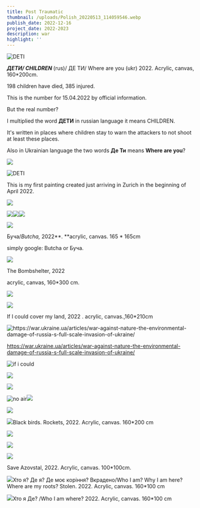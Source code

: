 ```yaml
---
title: Post Traumatic
thumbnail: /uploads/Polish_20220513_114059546.webp
publish_date: 2022-12-16
project_date: 2022-2023
description: war
highlight: ''
---
```

![DETI](/uploads/Polish_20220415_165433856.webp)

**_ДЕТИ/ CHILDREN&#32;_**(rus)/ ДЕ ТИ/ Where are you (ukr) 2022. Acrylic, canvas, 160\*200cm.

198 children have died, 385 injured.

This is the number for 15.04.2022 by official information.

But the real number? 

I multiplied the word **ДЕТИ** in russian language it means CHILDREN.

It's written  in  places where children stay to warn the attackers to not shoot at least these places.

Also in Ukrainian language the two words **Де Ти** means **Where are you**?

![](/uploads/Polish_20220415_165605118.webp)

![DETI](/uploads/Polish_20220415_165853480.webp)

This is my first painting created just arriving in Zurich in the beginning of April 2022.

![](/uploads/Polish_20220415_165928976.webp)

![](/uploads/Polish_20220415_170023700.webp)![](/uploads/Polish_20220415_165943713.webp)![](/uploads/Polish_20220415_170000562.webp)

![](/uploads/Polish_20220513_114059546.webp)

Буча/_Butcha,_ 2022**.&#32;**acrylic, canvas. 165 \* 165cm

simply google: Butcha or Буча.

![](/uploads/Polish_20220720_160334343.webp)

The Bombshelter, 2022

acrylic, canvas, 160\*300 cm.

![](/uploads/Polish_20220720_162519832.webp)

![](/uploads/Polish_20220921_134807131.webp)

If I could cover my land, 2022 . acrylic, canvas.,160\*210cm

![](/uploads/slavyansk.webp "https://war.ukraine.ua/articles/war-against-nature-the-environmental-damage-of-russia-s-full-scale-invasion-of-ukraine/")

https://war.ukraine.ua/articles/war-against-nature-the-environmental-damage-of-russia-s-full-scale-invasion-of-ukraine/

![if i could](/uploads/Polish_20220921_135937151.webp)

![](/uploads/Polish_20220921_145015922.webp)

![](/uploads/Polish_20220921_141430489.webp)

![no air](/uploads/Polish_20220906_144208902.webp)![](/uploads/Polish_20220906_144635675.webp)

![](/uploads/cant%20breathe%20me.webp)

![](/uploads/Polish_20221010_180832963.webp)Black birds. Rockets, 2022. Acrylic, canvas. 160\*200 cm

![](/uploads/Polish_20221010_180925008.webp)

![](/uploads/black%20birds%20me.webp)

![](/uploads/Polish_20220517_065132075.webp)

Save Azovstal, 2022. Acrylic, canvas. 100\*100cm.

![](/uploads/Polish_20221205_123532967.webp)Хто я? Де я? Де моє коріння? Вкрадено/Who I am? Why I am here? Where are my roots? Stolen. 2022. Acrylic, canvas. 160\*100 cm

![](/uploads/Polish_20221207_161302802.webp)Хто я Де? /Who I am where?  2022. Acrylic, canvas. 160\*100 cm
